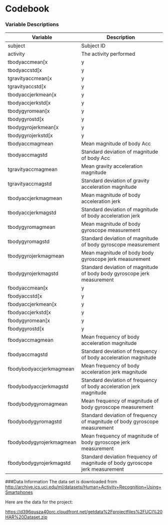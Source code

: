 Codebook
========================================================
### Variable Descriptions

| Variable | Description
-----------|-------------
| subject |  Subject ID
| activity | The activity performed
| tbodyaccmean[x|y|z] | Mean time for acceleration of body for X direction, Y direction or Z direction
| tbodyaccstd[x|y|z]  | Standard deviation for acceleration of body for X direction, Y direction or Z direction
| tgravityaccmean[x|y|z] | Mean time of acceleration of gravity for X direction, Y direction or Z direction
| tgravityaccstd[x|y|z] | Standard deviation of time of acceleration of gravity for X direction, Y direction or Z direction
| tbodyaccjerkmean[x|y|z] | Mean time of body acceleration jerk for X direction, Y direction or Z direction
| tbodyaccjerkstd[x|y|z] | Standard deviation of time of body acceleration jerk for X direction, Y direction or Z direction
| tbodygyromean[x|y|z] | Mean body gyroscope measurement for X direction, Y direction or Z direction
| tbodygyrostd[x|y|z] | Standard deviation of body gyroscope measurement for X direction, Y direction or Z direction
| tbodygyrojerkmean[x|y|z] | Mean jerk signal of body for X direction, Y direction or Z direction
| tbodygyrojerkstd[x|y|z] | Standard deviation of jerk signal of body for X direction, Y direction or Z direction
| tbodyaccmagmean | Mean magnitude of body Acc
| tbodyaccmagstd | Standard deviation of magnitude of body Acc
| tgravityaccmagmean | Mean gravity acceleration magnitude
| tgravityaccmagstd | Standard deviation of gravity acceleration magnitude
| tbodyaccjerkmagmean | Mean magnitude of body acceleration jerk
| tbodyaccjerkmagstd | Standard deviation of magnitude of body acceleration jerk
| tbodygyromagmean | Mean magnitude of body gyroscope measurement
| tbodygyromagstd | Standard deviation of magnitude of body gyroscope measurement
| tbodygyrojerkmagmean | Mean magnitude of body body gyroscope jerk measurement
| tbodygyrojerkmagstd | Standard deviation of magnitude of body body gyroscope jerk measurement
| fbodyaccmean[x|y|z] | Mean frequency of body acceleration for X direction, Y direction or Z direction
| fbodyaccstd[x|y|z] | Standard deviation of frequency of body acceleration for X direction, Y direction or Z direction
| fbodyaccjerkmean[x|y|z] | Mean frequency of body accerlation jerk for X direction, Y direction or Z direction
| fbodyaccjerkstd[x|y|z] | Standard deviation frequency of body accerlation jerk for X direction, Y direction or Z direction
| fbodygyromean[x|y|z] | Mean frequency of body gyroscope measurement for X direction, Y direction or Z direction
| fbodygyrostd[x|y|z] | Standard deviation frequency of body gyroscope measurement for X direction, Y direction or Z direction
| fbodyaccmagmean | Mean frequency of body acceleration magnitude
| fbodyaccmagstd | Standard deviation of frequency of body acceleration magnitude
| fbodybodyaccjerkmagmean | Mean frequency of body acceleration jerk magnitude
| fbodybodyaccjerkmagstd | Standard deviation of frequency of body acceleration jerk magnitude
| fbodybodygyromagmean | Mean frequency of magnitude of body gyroscope measurement
| fbodybodygyromagstd | Standard deviation of frequency of magnitude of body gyroscope measurement
| fbodybodygyrojerkmagmean | Mean frequency of magnitude of body gyroscope jerk measurement
| fbodybodygyrojerkmagstd | Standard deviation frequency of magnitude of body gyroscope jerk measurement

###Data Information 
The data set is downloaded from
http://archive.ics.uci.edu/ml/datasets/Human+Activity+Recognition+Using+Smartphones

Here are the data for the project:

https://d396qusza40orc.cloudfront.net/getdata%2Fprojectfiles%2FUCI%20HAR%20Dataset.zip 


